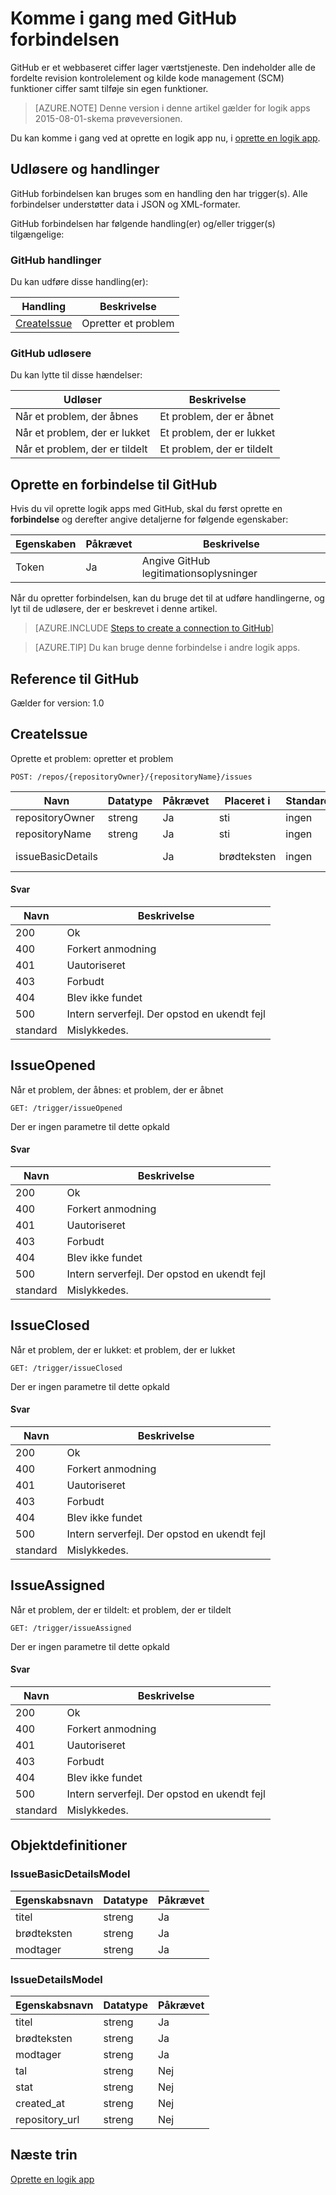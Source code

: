 <properties
pageTitle="GitHub | Microsoft Azure"
description="Opret logik apps med Azure App service. GitHub er et webbaseret ciffer lager værtstjeneste. Den indeholder alle de fordelte revision kontrolelement og kilde kode management (SCM) funktioner ciffer samt tilføje sin egen funktioner."
services="logic-apps"   
documentationCenter=".net,nodejs,java"  
authors="msftman"   
manager="erikre"    
editor=""
tags="connectors" />

<tags
ms.service="logic-apps"
ms.devlang="multiple"
ms.topic="article"
ms.tgt_pltfrm="na"
ms.workload="integration"
ms.date="08/18/2016"
ms.author="deonhe"/>

# <a name="get-started-with-the-github-connector"></a>Komme i gang med GitHub forbindelsen

GitHub er et webbaseret ciffer lager værtstjeneste. Den indeholder alle de fordelte revision kontrolelement og kilde kode management (SCM) funktioner ciffer samt tilføje sin egen funktioner.

>[AZURE.NOTE] Denne version i denne artikel gælder for logik apps 2015-08-01-skema prøveversionen. 

Du kan komme i gang ved at oprette en logik app nu, i [oprette en logik app](../app-service-logic/app-service-logic-create-a-logic-app.md).

## <a name="triggers-and-actions"></a>Udløsere og handlinger

GitHub forbindelsen kan bruges som en handling den har trigger(s). Alle forbindelser understøtter data i JSON og XML-formater. 

 GitHub forbindelsen har følgende handling(er) og/eller trigger(s) tilgængelige:

### <a name="github-actions"></a>GitHub handlinger
Du kan udføre disse handling(er):

|Handling|Beskrivelse|
|--- | ---|
|[CreateIssue](connectors-create-api-github.md#createissue)|Opretter et problem|
### <a name="github-triggers"></a>GitHub udløsere
Du kan lytte til disse hændelser:

|Udløser | Beskrivelse|
|--- | ---|
|Når et problem, der åbnes|Et problem, der er åbnet|
|Når et problem, der er lukket|Et problem, der er lukket|
|Når et problem, der er tildelt|Et problem, der er tildelt|


## <a name="create-a-connection-to-github"></a>Oprette en forbindelse til GitHub
Hvis du vil oprette logik apps med GitHub, skal du først oprette en **forbindelse** og derefter angive detaljerne for følgende egenskaber: 

|Egenskaben| Påkrævet|Beskrivelse|
| ---|---|---|
|Token|Ja|Angive GitHub legitimationsoplysninger|
Når du opretter forbindelsen, kan du bruge det til at udføre handlingerne, og lyt til de udløsere, der er beskrevet i denne artikel. 

>[AZURE.INCLUDE [Steps to create a connection to GitHub](../../includes/connectors-create-api-github.md)]

>[AZURE.TIP] Du kan bruge denne forbindelse i andre logik apps.

## <a name="reference-for-github"></a>Reference til GitHub
Gælder for version: 1.0

## <a name="createissue"></a>CreateIssue
Oprette et problem: opretter et problem 

```POST: /repos/{repositoryOwner}/{repositoryName}/issues``` 

| Navn| Datatype|Påkrævet|Placeret i|Standardværdi|Beskrivelse|
| ---|---|---|---|---|---|
|repositoryOwner|streng|Ja|sti|ingen|Lager ejer|
|repositoryName|streng|Ja|sti|ingen|Lager navn|
|issueBasicDetails| |Ja|brødteksten|ingen|Oplysninger om problem|

#### <a name="response"></a>Svar

|Navn|Beskrivelse|
|---|---|
|200|Ok|
|400|Forkert anmodning|
|401|Uautoriseret|
|403|Forbudt|
|404|Blev ikke fundet|
|500|Intern serverfejl. Der opstod en ukendt fejl|
|standard|Mislykkedes.|


## <a name="issueopened"></a>IssueOpened
Når et problem, der åbnes: et problem, der er åbnet 

```GET: /trigger/issueOpened``` 

Der er ingen parametre til dette opkald
#### <a name="response"></a>Svar

|Navn|Beskrivelse|
|---|---|
|200|Ok|
|400|Forkert anmodning|
|401|Uautoriseret|
|403|Forbudt|
|404|Blev ikke fundet|
|500|Intern serverfejl. Der opstod en ukendt fejl|
|standard|Mislykkedes.|


## <a name="issueclosed"></a>IssueClosed
Når et problem, der er lukket: et problem, der er lukket 

```GET: /trigger/issueClosed``` 

Der er ingen parametre til dette opkald
#### <a name="response"></a>Svar

|Navn|Beskrivelse|
|---|---|
|200|Ok|
|400|Forkert anmodning|
|401|Uautoriseret|
|403|Forbudt|
|404|Blev ikke fundet|
|500|Intern serverfejl. Der opstod en ukendt fejl|
|standard|Mislykkedes.|


## <a name="issueassigned"></a>IssueAssigned
Når et problem, der er tildelt: et problem, der er tildelt 

```GET: /trigger/issueAssigned``` 

Der er ingen parametre til dette opkald
#### <a name="response"></a>Svar

|Navn|Beskrivelse|
|---|---|
|200|Ok|
|400|Forkert anmodning|
|401|Uautoriseret|
|403|Forbudt|
|404|Blev ikke fundet|
|500|Intern serverfejl. Der opstod en ukendt fejl|
|standard|Mislykkedes.|


## <a name="object-definitions"></a>Objektdefinitioner 

### <a name="issuebasicdetailsmodel"></a>IssueBasicDetailsModel


| Egenskabsnavn | Datatype | Påkrævet |
|---|---|---|
|titel|streng|Ja |
|brødteksten|streng|Ja |
|modtager|streng|Ja |



### <a name="issuedetailsmodel"></a>IssueDetailsModel


| Egenskabsnavn | Datatype | Påkrævet |
|---|---|---|
|titel|streng|Ja |
|brødteksten|streng|Ja |
|modtager|streng|Ja |
|tal|streng|Nej |
|stat|streng|Nej |
|created_at|streng|Nej |
|repository_url|streng|Nej |


## <a name="next-steps"></a>Næste trin
[Oprette en logik app](../app-service-logic/app-service-logic-create-a-logic-app.md)